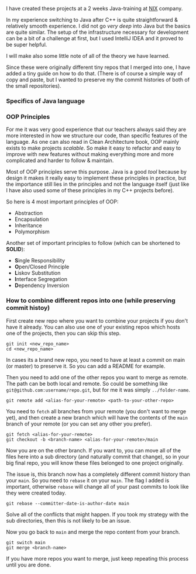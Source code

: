 I have created these projects at a 2 weeks Java-training at [NIX](https://nixstech.com/) company.

In my experience switching to Java after C++ is quite straightforward & relatively smooth experience. I did not go *very deep* into Java but the basics are quite similar. The setup of the infrastructure necessary for development can be a bit of a challenge at first, but I used IntelliJ IDEA and it proved to be super helpful.

I will make also some little note of all of the theory we have learned.

Since these were originally different tiny repos that I merged into one, I have added a tiny guide on how to do that. (There is of course a simple way of copy and paste, but I wanted to preserve my the commit histories of both of the small repositories).

### Specifics of Java language


### OOP Principles

For me it was very good experience that our teachers always said they are more interested in how we structure our code, than specific features of the language. As one can also read in Clean Architecture book, OOP mainly exists to make projects *scalable*. So make it easy to refactor and easy to improve with new features without making everything more and more complicated and harder to follow & maintain.

Most of OOP principles serve this purpose. Java is a good *tool* because by design it makes it really easy to implement these principles in practice, but the importance still lies in the principles and not the language itself (just like I have also used some of these principles in my C++ projects before).

So here is 4 most important principles of OOP:
- Abstraction
- Encapsulation
- Inheritance
- Polymorphism

Another set of important principles to follow (which can be shortened to **SOLID**):
- **S**ingle Responsibility
- **O**pen/Closed Principle
- **L**iskov Substitution
- **I**nterface Segregation
- **D**ependency Inversion

### How to combine different repos into one (while preserving commit histoy)

First create new repo where you want to combine your projects if you don't have it already.
You can also use one of your existing repos which hosts one of the projects, then you can skip this step.
```
git init <new_repo_name>
cd <new_repo_name>
```
In cases its a brand new repo, you need to have at least a commit on main (or master) to preserve it. So you can add a README for example.

Then you need to add one of the other repos you want to merge as remote. The path can be both local and remote. So could be something like `git@github.com:username/repo.git`, but for me it was simply `../folder-name`.
```
git remote add <alias-for-your-remote> <path-to-your-other-repo>
```
You need to `fetch` all branches from your remote (you don't want to merge yet), and then create a new branch which will have the contents of the `main` branch of your remote (or you can set any other you prefer).
```
git fetch <alias-for-your-remote>
git checkout -b <branch-name> <alias-for-your-remote>/main
```
Now you are on the other branch. If you want to, you can move all of the files here into a sub directory (and naturally commit that change), so in your big final repo, you will know these files belonged to one project originally.

The issue is, this branch now has a completely different commit history than your `main`. So you need to `rebase` it on your `main`. The flag I added is important, otherwise `rebase` will change all of your past commits to look like they were created today.
```
git rebase --committer-date-is-author-date main
```
Solve all of the conflicts that might happen. If you took my strategy with the sub directories, then this is not likely to be an issue.

Now you go back to `main` and merge the repo content from your branch.
```
git switch main
git merge <branch-name>
```
If you have more repos you want to merge, just keep repeating this process until you are done.

